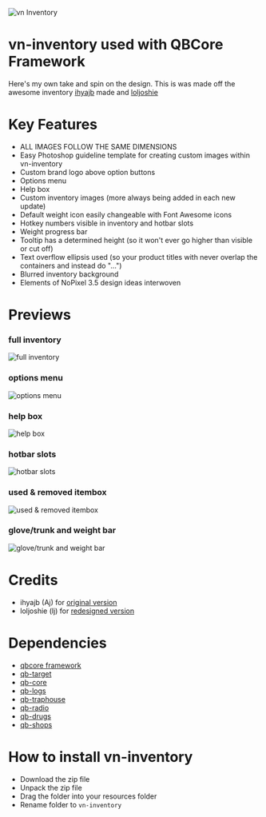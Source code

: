 ![vn Inventory](https://cdn.discordapp.com/attachments/914259977370210415/992844602560217128/VN.jpg)

# vn-inventory used with QBCore Framework

Here's my own take and spin on the design. This is was made off the awesome inventory [ihyajb](https://github.com/ihyajb) made and [loljoshie](https://github.com/loljoshie)
<br>

# Key Features
* ALL IMAGES FOLLOW THE SAME DIMENSIONS
* Easy Photoshop guideline template for creating custom images within vn-inventory
* Custom brand logo above option buttons
* Options menu
* Help box 
* Custom inventory images (more always being added in each new update)
* Default weight icon easily changeable with Font Awesome icons
* Hotkey numbers visible in inventory and hotbar slots
* Weight progress bar
* Tooltip has a determined height (so it won't ever go higher than visible or cut off)
* Text overflow ellipsis used (so your product titles with never overlap the containers and instead do "...")
* Blurred inventory background
* Elements of NoPixel 3.5 design ideas interwoven
#

# Previews
### full inventory
![full inventory](https://cdn.discordapp.com/attachments/914259977370210415/992830830793723975/unknown.png)
### options menu
![options menu](https://cdn.discordapp.com/attachments/914259977370210415/992831376481075230/unknown.png)
### help box
![help box](https://cdn.discordapp.com/attachments/914259977370210415/992831357808025671/unknown.png)
### hotbar slots
![hotbar slots](https://cdn.discordapp.com/attachments/914259977370210415/992836015444217956/unknown.png)
### used & removed itembox 
![used & removed itembox](https://cdn.discordapp.com/attachments/914259977370210415/992831103008247908/unknown.png)
### glove/trunk and weight bar
![glove/trunk and weight bar](https://cdn.discordapp.com/attachments/914259977370210415/992831174810533928/unknown.png)

# Credits
* ihyajb (Aj) for [original version](https://github.com/ihyajb/aj-inventory)
* loljoshie (lj) for [redesigned version](https://github.com/loljoshie/lj-inventory)

# Dependencies
* [qbcore framework](https://github.com/qbcore-framework)
* [qb-target](https://github.com/BerkieBb/qb-target)
* [qb-core](https://github.com/qbcore-framework/qb-core)
* [qb-logs](https://github.com/qbcore-framework/qb-logs)
* [qb-traphouse](https://github.com/qbcore-framework/qb-traphouse)
* [qb-radio](https://github.com/qbcore-framework/qb-radio)
* [qb-drugs](https://github.com/qbcore-framework/qb-drugs)
* [qb-shops](https://github.com/qbcore-framework/qb-shops)

# How to install vn-inventory
* Download the zip file
* Unpack the zip file
* Drag the folder into your resources folder
* Rename folder to `vn-inventory`
